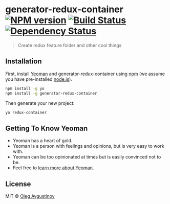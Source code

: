 # generator-redux-container [![NPM version][npm-image]][npm-url] [![Build Status][travis-image]][travis-url] [![Dependency Status][daviddm-image]][daviddm-url]
> Create redux feature folder and other cool things

## Installation

First, install [Yeoman](http://yeoman.io) and generator-redux-container using [npm](https://www.npmjs.com/) (we assume you have pre-installed [node.js](https://nodejs.org/)).

```bash
npm install -g yo
npm install -g generator-redux-container
```

Then generate your new project:

```bash
yo redux-container
```

## Getting To Know Yeoman

 * Yeoman has a heart of gold.
 * Yeoman is a person with feelings and opinions, but is very easy to work with.
 * Yeoman can be too opinionated at times but is easily convinced not to be.
 * Feel free to [learn more about Yeoman](http://yeoman.io/).

## License

MIT © [Oleg Avgustinov]()


[npm-image]: https://badge.fury.io/js/generator-redux-container.svg
[npm-url]: https://npmjs.org/package/generator-redux-container
[travis-image]: https://travis-ci.org/oleg-am/generator-redux-container.svg?branch=master
[travis-url]: https://travis-ci.org/oleg-am/generator-redux-container
[daviddm-image]: https://david-dm.org/oleg-am/generator-redux-container.svg?theme=shields.io
[daviddm-url]: https://david-dm.org/oleg-am/generator-redux-container
